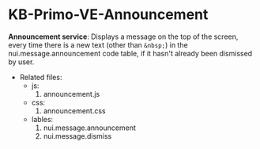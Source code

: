 # KB-Primo-VE-Announcement

**Announcement service**: Displays a message on the top of the screen, every time there is a new text (other than ``` &nbsp; ```) in the nui.message.announcement code table, if it hasn't already been dismissed by user.
* Related files: 
   * js: 
      1. announcement.js  
   * css:
      1. announcement.css  
   * lables:
      1. nui.message.announcement
      1. nui.message.dismiss
